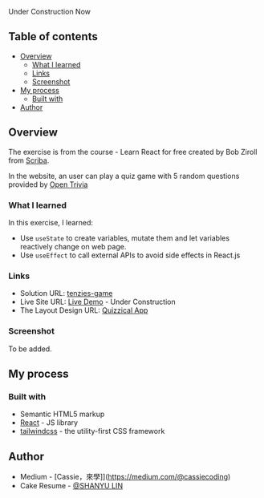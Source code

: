 Under Construction Now

## Table of contents

- [Overview](#overview)
  - [What I learned](#what-i-learned)
  - [Links](#links)
  - [Screenshot](#screenshot)
- [My process](#my-process)
  - [Built with](#built-with)
- [Author](#author)

## Overview
The exercise is from the course - Learn React for free created by Bob Ziroll from [Scriba](https://scrimba.com/).

In the website, an user can play a quiz game with 5 random questions provided by [Open Trivia](https://opentdb.com/)

### What I learned
In this exercise, I learned:
- Use `useState` to create variables, mutate them and let variables reactively change on web page.
- Use `useEffect` to call external APIs to avoid side effects in React.js

### Links
- Solution URL: [tenzies-game](https://github.com/12cassie34/quizzical)
- Live Site URL: [Live Demo](#) - Under Construction
- The Layout Design URL: [Quizzical App](https://www.figma.com/file/E9S5iPcm10f0RIHK8mCqKL/Quizzical-App?node-id=0%3A1)

### Screenshot
To be added.


## My process

### Built with

- Semantic HTML5 markup
- [React](https://reactjs.org/) - JS library
- [tailwindcss](https://tailwindcss.com/) - the utility-first CSS framework

## Author

- Medium - [Cassie，來學]](https://medium.com/@cassiecoding)
- Cake Resume - [@SHANYU LIN](https://www.cakeresume.com/me/shanyu-lin)
